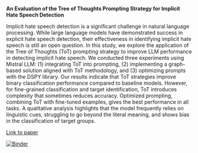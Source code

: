 <strong>An Evaluation of the Tree of Thoughts Prompting Strategy for Implicit Hate Speech Detection</strong>

Implicit hate speech detection is a significant challenge in natural language processing. While large language models have demonstrated success in explicit hate speech detection, their effectiveness in identifying implicit hate speech is still an open question. In this study, we explore the application of the Tree of Thoughts (ToT) prompting strategy to improve LLM performance in detecting implicit hate speech. We conducted three experiments using Mistral LLM: (1) integrating ToT into prompting, (2) implementing a graph-based solution aligned with ToT methodology, and (3) optimizing prompts with the DSPY library. Our results indicate that ToT strategies improve binary classification performance compared to baseline models. However, for fine-grained classification and target identification, ToT introduces complexity that sometimes reduces accuracy. Optimized prompting, combining ToT with fine-tuned examples, gives the best performance in all tasks. A qualitative analysis highlights that the model frequently relies on linguistic cues, struggling to go beyond the literal meaning, and shows bias in the classification of target groups. 

<a href="[https://www.example.com/my great page](https://github.com/tonazzog/implicit-hate/blob/main/Project_NLP_SocialMedia_Tonazzo_5216819.pdf)">Link to paper</a>



[![Binder](https://mybinder.org/badge_logo.svg)](https://mybinder.org/v2/gh/tonazzog/implicit-hate/HEAD)
